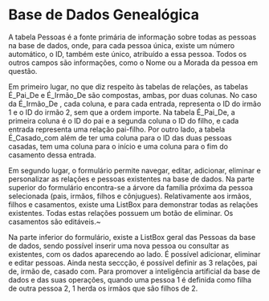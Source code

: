 # Base de Dados Genealógica

A tabela Pessoas é a fonte primária de informação sobre todas as pessoas na base de dados, onde, para cada pessoa única, existe um número automático, o ID, também este único, atribuído a essa pessoa. Todos os outros campos são informações, como o Nome ou a Morada da pessoa em questão.

Em primeiro lugar, no que diz respeito às tabelas de relações, as tabelas É_Pai_De e É_Irmão_De são compostas, ambas, por duas colunas. No caso da É_Irmão_De , cada coluna, e para cada entrada, representa o ID do irmão 1 e o ID do irmão 2, sem que a ordem importe. Na tabela É_Pai_De, a primeira coluna é o ID do pai e a segunda coluna o ID do filho, e cada entrada representa uma relação pai-filho.
Por outro lado, a tabela É_Casado_com além de ter uma coluna para o ID das duas pessoas casadas, tem uma coluna para o início e uma coluna para o fim do casamento dessa entrada.

Em segundo lugar, o formulário permite navegar, editar, adicionar, eliminar e personalizar as relações e pessoas existentes na base de dados. Na parte superior do formulário encontra-se a árvore da família próxima da pessoa selecionada (pais, irmãos, filhos e cônjugues). Relativamente aos irmãos, filhos e casamentos, existe uma ListBox para demonstrar todas as relações existentes. Todas estas relações possuem um botão de eliminar. Os casamentos são editáveis.~

Na parte inferior do formulário, existe a ListBox geral das Pessoas da base de dados, sendo possível inserir uma nova pessoa ou consultar as existentes, com os dados aparecendo ao lado. É possível adicionar, eliminar e editar pessoas. Ainda nesta seccção, é possível definir as 3 relações, pai de, irmão de, casado com. Para promover a inteligência artificial da base de dados e das suas operações, quando uma pessoa 1 é definida como filha de outra pessoa 2, 1 herda os irmãos que são filhos de 2.

 
